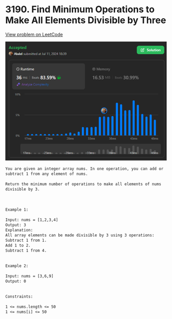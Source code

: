 # 3190. Find Minimum Operations to Make All Elements Divisible by Three

[View problem on LeetCode](https://leetcode.com/problems/find-minimum-operations-to-make-all-elements-divisible-by-three/)

![Submission](image.png)

```
You are given an integer array nums. In one operation, you can add or subtract 1 from any element of nums.

Return the minimum number of operations to make all elements of nums divisible by 3.



Example 1:

Input: nums = [1,2,3,4]
Output: 3
Explanation:
All array elements can be made divisible by 3 using 3 operations:
Subtract 1 from 1.
Add 1 to 2.
Subtract 1 from 4.


Example 2:

Input: nums = [3,6,9]
Output: 0


Constraints:

1 <= nums.length <= 50
1 <= nums[i] <= 50
```

